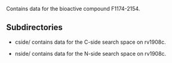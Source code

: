 Contains data for the bioactive compound F1174-2154.

## Subdirectories

- cside/ contains data for the C-side search space on rv1908c.

- nside/ contains data for the N-side search space on rv1908c.

